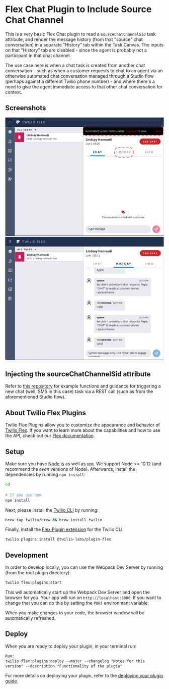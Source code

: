 # Flex Chat Plugin to Include Source Chat Channel

This is a very basic Flex Chat plugin to read a `sourceChatChannelSid` task attribute, and render the message history (from that "source" chat conversation) in a separate "History" tab within the Task Canvas. The inputs on that "History" tab are disabled - since the agent is probably not a participant in that chat channel.

The use case here is when a chat task is created from another chat conversation - such as when a customer requests to chat to an agent via an otherwise automated chat conversation managed through a Studio flow (perhaps against a different Twilio phone number) - and where there's a need to give the agent immediate access to that other chat conversation for context.

## Screenshots

<img width="700px" src="screenshots/history-tab-inactive.png"/>

<img width="700px" src="screenshots/history-tab-active.png"/>

## Injecting the sourceChatChannelSid attribute

Refer to [this repository](https://github.com/twilio-professional-services/function-flex-outbound-sms) for example functions and guidance for triggering a new chat (well, SMS in this case) task via a REST call (such as from the aforementioned Studio flow).

## About Twilio Flex Plugins

Twilio Flex Plugins allow you to customize the appearance and behavior of [Twilio Flex](https://www.twilio.com/flex). If you want to learn more about the capabilities and how to use the API, check out our [Flex documentation](https://www.twilio.com/docs/flex).

## Setup

Make sure you have [Node.js](https://nodejs.org) as well as [`npm`](https://npmjs.com). We support Node >= 10.12 (and recommend the _even_ versions of Node). Afterwards, install the dependencies by running `npm install`:

```bash
cd 

# If you use npm
npm install
```

Next, please install the [Twilio CLI](https://www.twilio.com/docs/twilio-cli/quickstart) by running:

```bash
brew tap twilio/brew && brew install twilio
```

Finally, install the [Flex Plugin extension](https://github.com/twilio-labs/plugin-flex) for the Twilio CLI:

```bash
twilio plugins:install @twilio-labs/plugin-flex
```

## Development

In order to develop locally, you can use the Webpack Dev Server by running (from the root plugin directory):

```bash
twilio flex:plugins:start
```

This will automatically start up the Webpack Dev Server and open the browser for you. Your app will run on `http://localhost:3000`. If you want to change that you can do this by setting the `PORT` environment variable:

When you make changes to your code, the browser window will be automatically refreshed.

## Deploy

When you are ready to deploy your plugin, in your terminal run:
```
Run: 
twilio flex:plugins:deploy --major --changelog "Notes for this version" --description "Functionality of the plugin"
```
For more details on deploying your plugin, refer to the [deploying your plugin guide](https://www.twilio.com/docs/flex/plugins#deploying-your-plugin).


